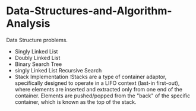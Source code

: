 # Data-Structures-and-Algorithm-Analysis
Data Structure problems.
- Singly Linked List
- Doubly Linked List
- Binary Search Tree
- singly Linked List Recursive Search
- Stack Implementation :Stacks are a type of container adaptor, specifically designed to operate in a LIFO context (last-in first-out), where elements are inserted and extracted only from one end of the container.
Elements are pushed/popped from the "back" of the specific container, which is known as the top of the stack.